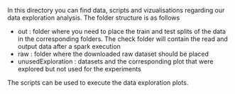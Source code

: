 In this directory you can find data, scripts and vizualisations regarding our data exploration analysis. The folder structure is as follows

* out : folder where you need to place the train and test splits of the data in the corresponding folders. The check folder will contain the read and output data after a spark execution
* raw : folder where the downloaded raw dataset should be placed
* unusedExploration : datasets and the corresponding plot that were explored but not used for the experiments

The scripts can be used to execute the data exploration plots.